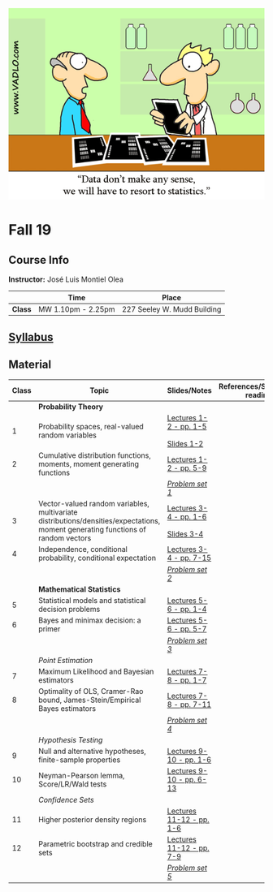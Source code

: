 ![Statistics](docs/AuxFiles/website/Last-line-of-defense-statistics.gif)

# Fall 19

## Course Info

**Instructor:** José Luis Montiel Olea

|           | Time               | Place                       |
|-----------|--------------------|-----------------------------|
| **Class** | MW 1.10pm - 2.25pm | 227 Seeley W. Mudd Building |

## [Syllabus](docs/Syllabus/Syllabus.pdf)

## Material

| Class | Topic                                                                                       | Slides/Notes                                                                                                             | References/Suggested reading |
|-------|---------------------------------------------------------------------------------------------|--------------------------------------------------------------------------------------------------------------------------|------------------------------|
|       | **Probability Theory**                                                                      |                                                                                                                          |                              |
|     1 | Probability spaces, real-valued random variables                                            | [Lectures 1-2 - pp. 1-5](docs/Lectures/Lectures01-2.pdf) <br /><br /> [Slides 1-2](docs/Slides/Slides01-2.pdf)  |                              |
|     2 | Cumulative distribution functions, moments, moment generating functions                     | [Lectures 1-2 - pp. 5-9](docs/Lectures/Lectures01-2.pdf)                                                             |                              |
|       |                                                                                             | [*Problem set 1*](docs/ProblemSet/ProblemSet1.pdf)                                                                       |                              |
|     3 | Vector-valued random variables, multivariate distributions/densities/expectations, moment generating functions of random vectors | [Lectures 3-4 - pp. 1-6](docs/Lectures/Lectures03-4.pdf) <br /><br />  [Slides 3-4](docs/Slides/Slides03-4.pdf) |                              |
|     4 | Independence, conditional probability, conditional expectation                              | [Lectures 3-4 - pp. 7-15](docs/Lectures/Lectures03-4.pdf)                                                            |                              |
|       |                                                                                             | [*Problem set 2*](docs/ProblemSet/ProblemSet2.pdf)                                                                       |                              |
|       | **Mathematical Statistics**                                                                 |                                                                                                                          |                              |
|     5 | Statistical models and statistical decision problems                                                    | [Lectures 5-6 - pp. 1-4](docs/Lectures/Lectures05-6.pdf)                                                             |                              |
|     6 | Bayes and minimax decision: a primer                                                               | [Lectures 5-6 - pp. 5-7](docs/Lectures/Lectures05-6.pdf)                                                             |                              |
|       |                                                                                             | [*Problem set 3*](docs/ProblemSet/ProblemSet3.pdf)                                                                       |                              |
|       | *Point Estimation*                                                                 |                                                                                                                          |                              |
|     7 | Maximum Likelihood and Bayesian estimators                                | [Lectures 7-8 - pp. 1-7](docs/Lectures/Lectures07-8.pdf)                                                             |                              |
|     8 | Optimality of OLS, Cramer-Rao bound, James-Stein/Empirical Bayes estimators                 | [Lectures 7-8 - pp. 7-11](docs/Lectures/Lectures07-8.pdf)                                                            |                              |
|       |                                                                                             | [*Problem set 4*](docs/ProblemSet/ProblemSet4.pdf)                                                                       |                              |
|       | *Hypothesis Testing*                                                                 |                                                                                                                          |                              |
|     9 | Null and alternative hypotheses, finite-sample properties                | [Lectures 9-10 - pp. 1-6](docs/Lectures/Lectures09-10.pdf)                                                           |                              |
|    10 | Neyman-Pearson lemma, Score/LR/Wald tests                                                   | [Lectures 9-10 - pp. 6-13](docs/Lectures/Lectures09-10.pdf)                                                          |                              |
|       | *Confidence Sets*                                                                 |                                                                                                                          |                              |
|    11 | Higher posterior density regions                                           | [Lectures 11-12 - pp. 1-6](docs/Lectures/Lectures11-12.pdf)                                                          |                              |
|    12 | Parametric bootstrap and credible sets           | [Lectures 11-12 - pp. 7-9](docs/Lectures/Lectures11-12.pdf)                                                          |                              |
|       |                                                                                             | [*Problem set 5*](docs/ProblemSet/ProblemSet5.pdf)                                                                       |                              |
